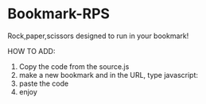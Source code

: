 # Bookmark-RPS
Rock,paper,scissors designed to run in your bookmark!

HOW TO ADD:
1. Copy the code from the source.js
2. make a new bookmark and in the URL, type javascript:
3. paste the code
4. enjoy
